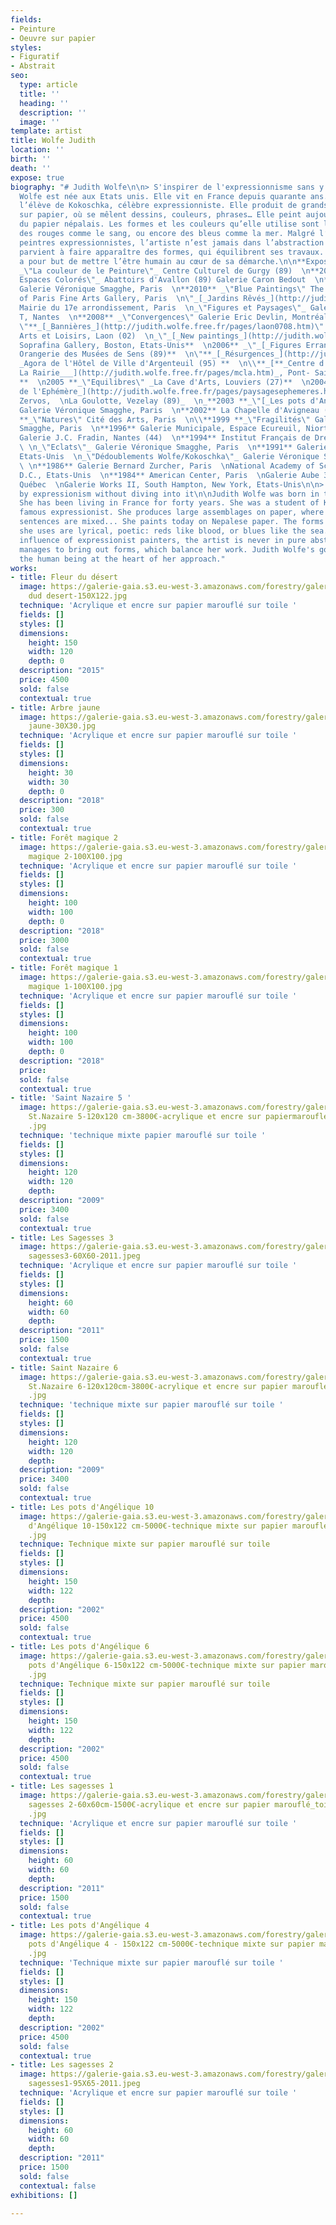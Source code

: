 ```yaml
---
fields:
- Peinture
- Oeuvre sur papier
styles:
- Figuratif
- Abstrait
seo:
  type: article
  title: ''
  heading: ''
  description: ''
  image: ''
template: artist
title: Wolfe Judith
location: ''
birth: ''
death: ''
expose: true
biography: "# Judith Wolfe\n\n> S'inspirer de l'expressionnisme sans y plonger\n\nJudith
  Wolfe est née aux Etats unis. Elle vit en France depuis quarante ans. Elle a été
  l’élève de Kokoschka, célèbre expressionniste. Elle produit de grands assemblages
  sur papier, où se mêlent dessins, couleurs, phrases… Elle peint aujourd’hui sur
  du papier népalais. Les formes et les couleurs qu’elle utilise sont lyriques, poétiques :
  des rouges comme le sang, ou encore des bleus comme la mer. Malgré l’influence des
  peintres expressionnistes, l’artiste n’est jamais dans l’abstraction pure. Elle
  parvient à faire apparaître des formes, qui équilibrent ses travaux. Judith Wolfe
  a pour but de mettre l’être humain au cœur de sa démarche.\n\n**Expositions :**\n\n**2014**
  _\"La couleur de le Peinture\"_ Centre Culturel de Gurgy (89)  \n**2012** _\"Grands
  Espaces Colorés\"_ Abattoirs d'Avallon (89) Galerie Caron Bedout  \n**2011** _\"Cheminements\"_
  Galerie Véronique Smagghe, Paris  \n**2010** _\"Blue Paintings\" The American University
  of Paris Fine Arts Gallery, Paris  \n\"_[_Jardins Rêvés_](http://judith.wolfe.free.fr/pages/mairie17e.htm)\"
  Mairie du 17e arrondissement, Paris  \n_\"Figures et Paysages\"_ Galerie du Grand
  T, Nantes  \n**2008** _\"Convergences\" Galerie Eric Devlin, Montréal, Canada  \n**2007
  \"**_[_Bannières_](http://judith.wolfe.free.fr/pages/laon0708.htm)\" Maison des
  Arts et Loisirs, Laon (02)  \n_\"_[_New paintings_](http://judith.wolfe.free.fr/pages/boston07.htm)_\"_
  Soprafina Gallery, Boston, Etats-Unis**  \n2006** _\"_[_Figures Errantes_](http://judith.wolfe.free.fr/pages/expo_sens_1106.htm)_\"
  Orangerie des Musées de Sens (89)**  \n\"**_[_Résurgences_](http://judith.wolfe.free.fr/pages/argenteuil.htm)\"
  _Agora de l'Hôtel de Ville d'Argenteuil (95) **  \n\\**_[**_Centre d'Art Contemporain
  La Rairie___](http://judith.wolfe.free.fr/pages/mcla.htm)_, Pont- Saint-Martin (44)
  **  \n2005 **_\"Equilibres\" _La Cave d'Arts, Louviers (27)**  \n2004 **_\"[_Paysages
  de l'Ephémère_](http://judith.wolfe.free.fr/pages/paysagesephemeres.htm)_\"_ Association-Fondation
  Zervos,  \nLa Goulotte, Vezelay (89)_  \n_**2003 **_\"[_Les pots d'Angélique_](http://judith.wolfe.free.fr/pages/lespotsangelique.htm)\"_
  Galerie Véronique Smagghe, Paris  \n**2002** La Chapelle d'Avigneau (89)  \n\\**2000
  **_\"Natures\" Cité des Arts, Paris  \n\\**1999 **_\"Fragilités\" Galerie Véronique
  Smagghe, Paris  \n**1996** Galerie Municipale, Espace Ecureuil, Niort (89)  \n**1995**
  Galerie J.C. Fradin, Nantes (44)  \n**1994** Institut Français de Dresde, Allemagne
  \ \n_\"Eclats\"_ Galerie Véronique Smagghe, Paris  \n**1991** Galerie Posner, Milwaukee,
  Etats-Unis  \n_\"Dédoublements Wolfe/Kokoschka\"_ Galerie Véronique Smagghe, Paris
  \ \n**1986** Galerie Bernard Zurcher, Paris  \nNational Academy of Science, Washington
  D.C., Etats-Unis  \n**1984** American Center, Paris  \nGalerie Aube 3935, Montréal,
  Québec  \nGalerie Works II, South Hampton, New York, Etats-Unis\n\n> Being inspired
  by expressionism without diving into it\n\nJudith Wolfe was born in the United States.
  She has been living in France for forty years. She was a student of Kokoschka, a
  famous expressionist. She produces large assemblages on paper, where drawings, colors,
  sentences are mixed... She paints today on Nepalese paper. The forms and colors
  she uses are lyrical, poetic: reds like blood, or blues like the sea. Despite the
  influence of expressionist painters, the artist is never in pure abstraction. She
  manages to bring out forms, which balance her work. Judith Wolfe's goal is to put
  the human being at the heart of her approach."
works:
- title: Fleur du désert
  image: https://galerie-gaia.s3.eu-west-3.amazonaws.com/forestry/galerie-gaia-judith-wolfe-Fleurs
    dud desert-150X122.jpg
  technique: 'Acrylique et encre sur papier marouflé sur toile '
  fields: []
  styles: []
  dimensions:
    height: 150
    width: 120
    depth: 0
  description: "2015"
  price: 4500
  sold: false
  contextual: true
- title: Arbre jaune
  image: https://galerie-gaia.s3.eu-west-3.amazonaws.com/forestry/galerie-gaia-judith-wolfe-arbre
    jaune-30X30.jpg
  technique: 'Acrylique et encre sur papier marouflé sur toile '
  fields: []
  styles: []
  dimensions:
    height: 30
    width: 30
    depth: 0
  description: "2018"
  price: 300
  sold: false
  contextual: true
- title: Forêt magique 2
  image: https://galerie-gaia.s3.eu-west-3.amazonaws.com/forestry/galerie-gaia-judith-wolfe-Forêt
    magique 2-100X100.jpg
  technique: 'Acrylique et encre sur papier marouflé sur toile '
  fields: []
  styles: []
  dimensions:
    height: 100
    width: 100
    depth: 0
  description: "2018"
  price: 3000
  sold: false
  contextual: true
- title: Forêt magique 1
  image: https://galerie-gaia.s3.eu-west-3.amazonaws.com/forestry/galerie-gaia-judith-wolfe-Forêt
    magique 1-100X100.jpg
  technique: 'Acrylique et encre sur papier marouflé sur toile '
  fields: []
  styles: []
  dimensions:
    height: 100
    width: 100
    depth: 0
  description: "2018"
  price: 
  sold: false
  contextual: true
- title: 'Saint Nazaire 5 '
  image: https://galerie-gaia.s3.eu-west-3.amazonaws.com/forestry/galerie-gaia-judith-wolfe-Marine
    St.Nazaire 5-120x120 cm-3800€-acrylique et encre sur papiermarouflé_toile-2009
    .jpg
  technique: 'technique mixte papier marouflé sur toile '
  fields: []
  styles: []
  dimensions:
    height: 120
    width: 120
    depth: 
  description: "2009"
  price: 3400
  sold: false
  contextual: true
- title: Les Sagesses 3
  image: https://galerie-gaia.s3.eu-west-3.amazonaws.com/forestry/galerie-gaia-elisabeth-wadecki-les
    sagesses3-60X60-2011.jpeg
  technique: 'Acrylique et encre sur papier marouflé sur toile '
  fields: []
  styles: []
  dimensions:
    height: 60
    width: 60
    depth: 
  description: "2011"
  price: 1500
  sold: false
  contextual: true
- title: Saint Nazaire 6
  image: https://galerie-gaia.s3.eu-west-3.amazonaws.com/forestry/galerie-gaia-judith-wolfe-Marine
    St.Nazaire 6-120x120cm-3800€-acrylique et encre sur papier marouflé_toile-2009
    .jpg
  technique: 'technique mixte sur papier marouflé sur toile '
  fields: []
  styles: []
  dimensions:
    height: 120
    width: 120
    depth: 
  description: "2009"
  price: 3400
  sold: false
  contextual: true
- title: Les pots d'Angélique 10
  image: https://galerie-gaia.s3.eu-west-3.amazonaws.com/forestry/galerie-gaia-judith-wolfe-Lespots
    d'Angélique 10-150x122 cm-5000€-technique mixte sur papier marouflé_toile-2002
    .jpg
  technique: Technique mixte sur papier marouflé sur toile
  fields: []
  styles: []
  dimensions:
    height: 150
    width: 122
    depth: 
  description: "2002"
  price: 4500
  sold: false
  contextual: true
- title: Les pots d'Angélique 6
  image: https://galerie-gaia.s3.eu-west-3.amazonaws.com/forestry/galerie-gaia-judith-wolfe-Les
    pots d'Angélique 6-150x122 cm-5000€-technique mixte sur papier marouflé_toile-2002
    .jpg
  technique: Technique mixte sur papier marouflé sur toile
  fields: []
  styles: []
  dimensions:
    height: 150
    width: 122
    depth: 
  description: "2002"
  price: 4500
  sold: false
  contextual: true
- title: Les sagesses 1
  image: https://galerie-gaia.s3.eu-west-3.amazonaws.com/forestry/galerie-gaia-judith-wolfe-Les
    sagesses 2-60x60cm-1500€-acrylique et encre sur papier marouflé_toile-2011-jpg
    .jpg
  technique: 'Acrylique et encre sur papier marouflé sur toile '
  fields: []
  styles: []
  dimensions:
    height: 60
    width: 60
    depth: 
  description: "2011"
  price: 1500
  sold: false
  contextual: true
- title: Les pots d'Angélique 4
  image: https://galerie-gaia.s3.eu-west-3.amazonaws.com/forestry/galerie-gaia-judith-wolfe-Les
    pots d'Angélique 4 - 150x122 cm-5000€-technique mixte sur papier marouflé_toile-2002
    .jpg
  technique: 'Technique mixte sur papier marouflé sur toile '
  fields: []
  styles: []
  dimensions:
    height: 150
    width: 122
    depth: 
  description: "2002"
  price: 4500
  sold: false
  contextual: true
- title: Les sagesses 2
  image: https://galerie-gaia.s3.eu-west-3.amazonaws.com/forestry/galerie-gaia-elisabeth-wadecki-les
    sagesses1-95X65-2011.jpeg
  technique: 'Acrylique et encre sur papier marouflé sur toile '
  fields: []
  styles: []
  dimensions:
    height: 60
    width: 60
    depth: 
  description: "2011"
  price: 1500
  sold: false
  contextual: false
exhibitions: []

---
```

